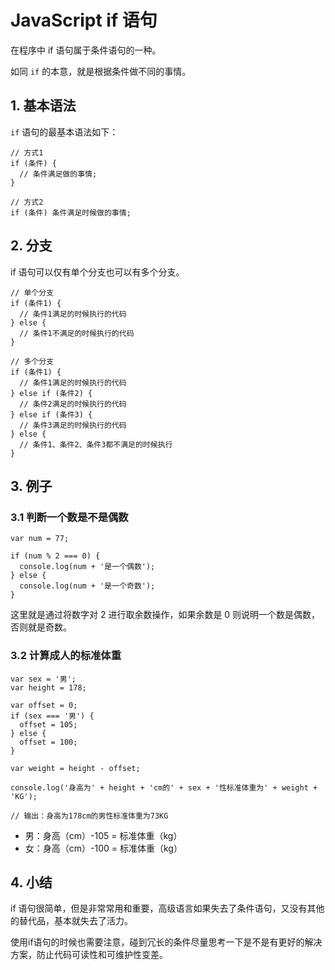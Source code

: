 # JavaScript if 语句

在程序中 if 语句属于条件语句的一种。

如同 `if` 的本意，就是根据条件做不同的事情。

## 1. 基本语法

`if` 语句的最基本语法如下：

```
// 方式1
if (条件) {
  // 条件满足做的事情;
}

// 方式2
if (条件) 条件满足时候做的事情;
```

## 2. 分支

if 语句可以仅有单个分支也可以有多个分支。

```
// 单个分支
if (条件1) {
  // 条件1满足的时候执行的代码
} else {
  // 条件1不满足的时候执行的代码
}

// 多个分支
if (条件1) {
  // 条件1满足的时候执行的代码
} else if (条件2) {
  // 条件2满足的时候执行的代码
} else if (条件3) {
  // 条件3满足的时候执行的代码
} else {
  // 条件1、条件2、条件3都不满足的时候执行
}
```

## 3. 例子

### 3.1 判断一个数是不是偶数

```
var num = 77;

if (num % 2 === 0) {
  console.log(num + '是一个偶数');
} else {
  console.log(num + '是一个奇数');
}

```

这里就是通过将数字对 2 进行取余数操作，如果余数是 0 则说明一个数是偶数，否则就是奇数。

### 3.2 计算成人的标准体重

```
var sex = '男';
var height = 178;

var offset = 0;
if (sex === '男') {
  offset = 105;
} else {
  offset = 100;
}

var weight = height - offset;

console.log('身高为' + height + 'cm的' + sex + '性标准体重为' + weight + 'KG');

// 输出：身高为178cm的男性标准体重为73KG

```

- 男：身高（cm）-105 = 标准体重（kg）
- 女：身高（cm）-100 = 标准体重（kg）

## 4. 小结

if 语句很简单，但是非常常用和重要，高级语言如果失去了条件语句，又没有其他的替代品，基本就失去了活力。

使用if语句的时候也需要注意，碰到冗长的条件尽量思考一下是不是有更好的解决方案，防止代码可读性和可维护性变差。